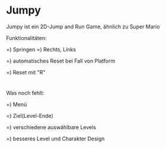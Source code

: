 
# Jumpy

Jumpy ist ein 2D-Jump and Run Game, ähnlich zu Super Mario


Funktionalitäten:

=) Springen
=) Rechts, Links

=) automatisches Reset bei Fall von Platform

=) Reset mit "R"


#
Was noch fehlt:


=) Menü

=) Ziel(Level-Ende)

=) verschiedene auswählbare Levels

=) besseres Level und Charakter Design


